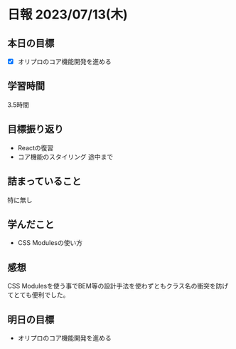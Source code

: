 # 日報 2023/07/13(木)

## 本日の目標
- [x] オリプロのコア機能開発を進める

## 学習時間
3.5時間

## 目標振り返り
- Reactの復習
- コア機能のスタイリング 途中まで

## 詰まっていること
特に無し

## 学んだこと
- CSS Modulesの使い方

## 感想
CSS Modulesを使う事でBEM等の設計手法を使わずともクラス名の衝突を防げてとても便利でした。

## 明日の目標
- オリプロのコア機能開発を進める
